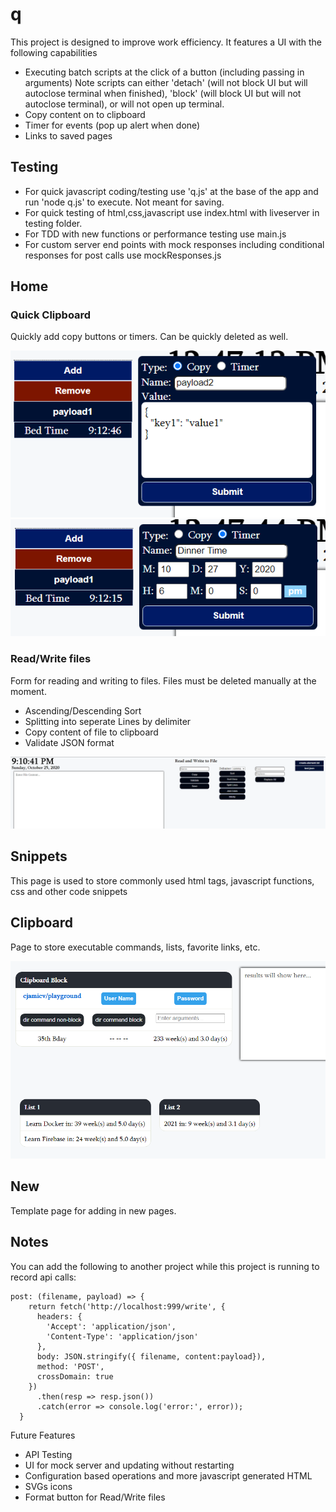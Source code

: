 # q
This project is designed to improve work efficiency. It features a UI with the following capabilities
- Executing batch scripts at the click of a button (including passing in arguments) 
  Note scripts can either 'detach' (will not block UI but will autoclose terminal when finished), 'block' (will block UI but will not autoclose terminal), or will not open up terminal.
- Copy content on to clipboard
- Timer for events (pop up alert when done)
- Links to saved pages

## Testing
- For quick javascript coding/testing use 'q.js' at the base of the app and run 'node q.js' to execute. Not meant for saving. 
- For quick testing of html,css,javascript use index.html with liveserver in testing folder.
- For TDD with new functions or performance testing use main.js 
- For custom server end points with mock responses including conditional responses for post calls use mockResponses.js 

## Home
### Quick Clipboard
Quickly add copy buttons or timers.  Can be quickly deleted as well.

![Copy Feature](./documentation/quick-clipboard-copy-feature.png)
![Timer Feature](./documentation/quick-clipboard-timer-feature.png)

### Read/Write files
Form for reading and writing to files.  Files must be deleted manually at the moment.  
- Ascending/Descending Sort
- Splitting into seperate Lines by delimiter
- Copy content of file to clipboard
- Validate JSON format

![Read and Write Feature](./documentation/read-write-feature.png)

## Snippets
This page is used to store commonly used html tags, javascript functions, css and other code snippets

## Clipboard
Page to store executable commands, lists, favorite links, etc. 

![Clipboard Feature](./documentation/clipboard-feature.png)
## New
Template page for adding in new pages. 

## Notes
You can add the following to another project while this project is running to record api calls:

```
post: (filename, payload) => {
    return fetch('http://localhost:999/write', {
      headers: {
        'Accept': 'application/json',
        'Content-Type': 'application/json'
      },
      body: JSON.stringify({ filename, content:payload}),
      method: 'POST',
      crossDomain: true
    })
      .then(resp => resp.json())
      .catch(error => console.log('error:', error));
  }
```

Future Features
- API Testing
- UI for mock server and updating without restarting
- Configuration based operations and more javascript generated HTML
- SVGs icons
- Format button for Read/Write files